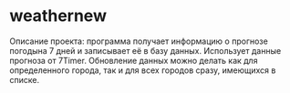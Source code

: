 # weathernew
Описание проекта: программа получает информацию о прогнозе погодына 7 дней и записывает её в базу данных. Использует данные прогноза от 7Timer. Обновление данных можно делать как для определенного города, так и для всех городов сразу, имеющихся в списке.
   